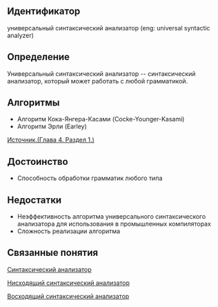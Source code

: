 ## Идентификатор
универсальный синтаксический анализатор (eng: universal syntactic analyzer)


## Определение
Универсальный синтаксический анализатор -- синтаксический анализатор, который может работать с любой грамматикой.


## Алгоритмы
- Алгоритм Кока-Янгера-Касами (Cocke-Younger-Kasami) 
- Алгоритм Эрли (Earley)

[Источник.(Глава 4. Раздел 1.)](../bibliography/Aho-Compilers-book.md)


## Достоинство
- Способность обработки грамматик любого типа


## Недостатки
- Неэффективность алгоритма универсального синтаксического анализатора для использования в промышленных компиляторах
- Сложность реализации алгоритма


## Связанные понятия
[Cинтаксический анализатор](syntactic_analyzer.md)

[Нисходящий синтаксический анализатор](bottom_up_syntactic_analyzer.md)

[Восходящий синтаксический анализатор](top_down_syntactic_analyzer.md)
